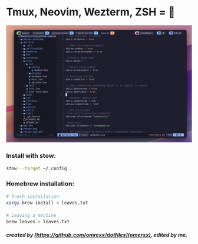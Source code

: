 # Tmux, Neovim, Wezterm, ZSH = 🚀



![terminal-preview](https://raw.githubusercontent.com/assafdori/dotfiles/main/preview.png)



### Install with stow:
```bash
stow --target ~/.config .
```

### Homebrew installation:
```bash
# Fresh installation
xargs brew install < leaves.txt

# Leaving a machine
brew leaves > leaves.txt

```

##### created by [https://github.com/omrexx/dotfiles](omerxx), edited by me.
